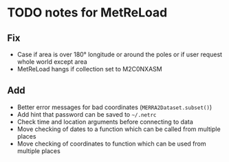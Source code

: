 # TODO notes for MetReLoad

## Fix
- Case if area is over 180° longitude or around the poles or if user request whole world except area
- MetReLoad hangs if collection set to M2C0NXASM

## Add
- Better error messages for bad coordinates (`MERRA2Dataset.subset()`)
- Add hint that password can be saved to `~/.netrc`
- Check time and location arguments before connecting to data
- Move checking of dates to a function which can be called from multiple places
- Move checking of coordinates to function which can be used from multiple places

